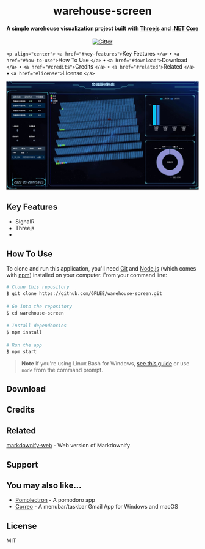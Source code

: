 <h1 align="center">
  <br>
  <a href="http://www.amitmerchant.com/electron-markdownify"></a>
  <br>
    warehouse-screen
  <br>
</h1>

<h4 align="center">A simple warehouse visualization project built with <a href="https://threejs.org/" target="_blank">Threejs </a> and <a href="https://github.com/dotnet/core" target="_blank">.NET Core</a> </h4>

<p align="center">
  <a href="https://badge.fury.io/js/electron-markdownify">
    <img src="https://badge.fury.io/js/electron-markdownify.svg"
         alt="Gitter">
  </a>
</p>


</p>

`<p align="center">`
  `<a href="#key-features">`Key Features `</a>` •
  `<a href="#how-to-use">`How To Use `</a>` •
  `<a href="#download">`Download `</a>` •
  `<a href="#credits">`Credits `</a>` •
  `<a href="#related">`Related `</a>` •
  `<a href="#license">`License `</a>`

</p>

![screenshot](https://raw.githubusercontent.com/GFLEE/warehouse-screen/main/screen-web/public/temp.jpg)

## Key Features

* SignalR
* Threejs
* 

## How To Use

To clone and run this application, you'll need [Git](https://git-scm.com) and [Node.js](https://nodejs.org/en/download/) (which comes with [npm](http://npmjs.com)) installed on your computer. From your command line:

```bash
# Clone this repository
$ git clone https://github.com/GFLEE/warehouse-screen.git

# Go into the repository
$ cd warehouse-screen

# Install dependencies
$ npm install

# Run the app
$ npm start
```

> **Note**
> If you're using Linux Bash for Windows, [see this guide](https://www.howtogeek.com/261575/how-to-run-graphical-linux-desktop-applications-from-windows-10s-bash-shell/) or use `node` from the command prompt.

## Download

## Credits

## Related

[markdownify-web](https://github.com/amitmerchant1990/markdownify-web) - Web version of Markdownify

## Support

## You may also like...

- [Pomolectron](https://github.com/amitmerchant1990/pomolectron) - A pomodoro app
- [Correo](https://github.com/amitmerchant1990/correo) - A menubar/taskbar Gmail App for Windows and macOS

## License

MIT

